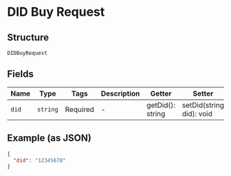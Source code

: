 
# DID Buy Request

## Structure

`DIDBuyRequest`

## Fields

| Name | Type | Tags | Description | Getter | Setter |
|  --- | --- | --- | --- | --- | --- |
| `did` | `string` | Required | - | getDid(): string | setDid(string did): void |

## Example (as JSON)

```json
{
  "did": "12345678"
}
```


